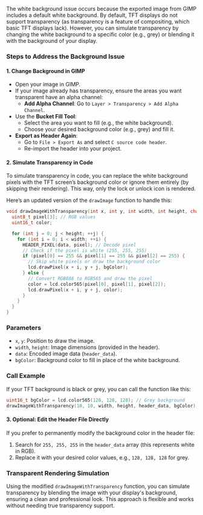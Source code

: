 The white background issue occurs because the exported image from GIMP includes a default white background. By default, TFT displays do not support transparency (as transparency is a feature of compositing, which basic TFT displays lack). However, you can simulate transparency by changing the white background to a specific color (e.g., grey) or blending it with the background of your display.

### Steps to Address the Background Issue

#### **1. Change Background in GIMP**
- Open your image in GIMP.
- If your image already has transparency, ensure the areas you want transparent have an alpha channel:
  - **Add Alpha Channel**: Go to `Layer > Transparency > Add Alpha Channel`.
- Use the **Bucket Fill Tool**:
  - Select the area you want to fill (e.g., the white background).
  - Choose your desired background color (e.g., grey) and fill it.
- **Export as Header Again**:
  - Go to `File > Export As` and select `C source code header`.
  - Re-import the header into your project.

#### **2. Simulate Transparency in Code**
To simulate transparency in code, you can replace the white background pixels with the TFT screen’s background color or ignore them entirely (by skipping their rendering). This way, only the lock or unlock icon is rendered.

Here’s an updated version of the `drawImage` function to handle this:

```cpp
void drawImageWithTransparency(int x, int y, int width, int height, char *data, uint16_t bgColor) {
  uint8_t pixel[3]; // RGB values
  uint16_t color;

  for (int j = 0; j < height; ++j) {
    for (int i = 0; i < width; ++i) {
      HEADER_PIXEL(data, pixel); // Decode pixel
      // Check if the pixel is white (255, 255, 255)
      if (pixel[0] == 255 && pixel[1] == 255 && pixel[2] == 255) {
        // Skip white pixels or draw the background color
        lcd.drawPixel(x + i, y + j, bgColor);
      } else {
        // Convert RGB888 to RGB565 and draw the pixel
        color = lcd.color565(pixel[0], pixel[1], pixel[2]);
        lcd.drawPixel(x + i, y + j, color);
      }
    }
  }
}
```

### Parameters
- `x`, `y`: Position to draw the image.
- `width`, `height`: Image dimensions (provided in the header).
- `data`: Encoded image data (`header_data`).
- `bgColor`: Background color to fill in place of the white background.

### Call Example
If your TFT background is black or grey, you can call the function like this:

```cpp
uint16_t bgColor = lcd.color565(128, 128, 128); // Grey background
drawImageWithTransparency(10, 10, width, height, header_data, bgColor);
```

#### **3. Optional: Edit the Header File Directly**
If you prefer to permanently modify the background color in the header file:
1. Search for `255, 255, 255` in the `header_data` array (this represents white in RGB).
2. Replace it with your desired color values, e.g., `128, 128, 128` for grey.

### Transparent Rendering Simulation
Using the modified `drawImageWithTransparency` function, you can simulate transparency by blending the image with your display's background, ensuring a clean and professional look. This approach is flexible and works without needing true transparency support.